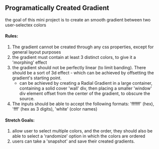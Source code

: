 ## Programatically Created Gradient

the goal of this mini project is to create an smooth gradient between two user-selectex colors

#### Rules:
1. The gradient cannot be created through any css properties, except for general layout purposes
2. the gradient must contain at least 3 distinct colors, to give it a 'morphing' effect
3. the gradient should not be perfectly linear (to limit banding). There should be a sort of 3d effect - which can be achieved by offsetting the gradient's starting point.
    - can be achieved by creating a Radial Gradient in a large container, containing a solid cover 'wall' div, then placing a smaller 'window' div element offset from the center of the gradient, to obscure the source.
4. The inputs should be able to accept the following formats: 'ffffff' (hex), 'fff' (hex as 3 digits), 'white' (color names)


#### Stretch Goals:
1. allow user to select multiple colors, and the order, they should also be able to select a 'randomize' option in which the colors are ordered
2. users can take a 'snapshot' and save their created gradients.
